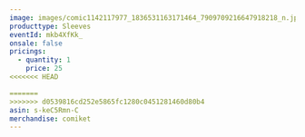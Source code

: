 ```yaml
---
image: images/comic1142117977_1836531163171464_7909709216647918218_n.jpg
producttype: Sleeves
eventId: mkb4XfKk_
onsale: false
pricings:
  - quantity: 1
    price: 25
<<<<<<< HEAD

=======
>>>>>>> d0539816cd252e5865fc1280c0451281460d80b4
asin: s-keC5Rmn-C
merchandise: comiket
---
```

